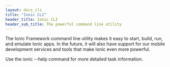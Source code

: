 ```yaml
---
layout: docs_cli
title: "Ionic CLI"
header_title: Ionic CLI
header_sub_title: The powerful command line utility
---
```


The Ionic Framework command line utility makes it easy to start, build, run, and emulate Ionic apps. In the future, it will also have support for our mobile development services and tools that make Ionic even more powerful.

Use the ionic --help command for more detailed task information.